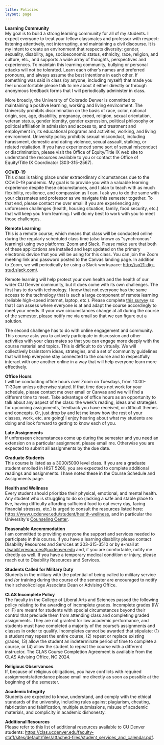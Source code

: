```yaml
---
title: Policies
layout: page
--- 
```


**Learning Community**<br>
My goal is to build a strong learning community for all of my students. I expect everyone to treat your fellow classmates and professor with respect: listening attentively, not interrupting, and maintaining a civil discourse. It is my intent to create an environment that respects diversity: gender, sexuality, disability, age, socioeconomic status, ethnicity, race, religion, and culture, etc., and
supports a wide array of thoughts, perspectives and experiences. To maintain this learning community, bullying or personal attacks will not be tolerated. Learn each other’s names and preferred pronouns, and always assume the best intentions in each other. If something was said in class (by anyone, including myself) that made you feel uncomfortable please talk to me about it either directly or through anonymous feedback forms that I will periodically administer in class.

More broadly, the University of Colorado Denver is committed to maintaining a positive learning, working and living environment. The University prohibits discrimination on the basis of race, color, national origin, sex, age, disability, pregnancy, creed, religion, sexual orientation, veteran status, gender identity, gender expression, political philosophy or political affiliation in admission and access to, and treatment and employment in, its educational programs and activities, working, and living environment. University policy prohibits sexual misconduct, including harassment, domestic and dating violence, sexual assault, stalking, or related retaliation. If you have experienced some sort of sexual misconduct or discrimination, please visit the Office of Equity/Title IX web site to understand the resources available to you or contact the Office of Equity/Title IX Coordinator (303-315-2567).

**COVID-19**<br>
This class is taking place under extraordinary circumstances due to the COVID-19 pandemic. My goal is to provide you with a valuable learning experience despite these circumstances, and I plan to teach with as much flexibility, resilience, and compassion as I can. I ask you to do the same with your classmates and professor as we navigate this semester together. To that end, please contact me over email if you are experiencing any unforeseen challenges (health, housing situation, family, food security, etc.) that will keep you from learning. I will do my best to work with you to meet those challenges. 

**Remote Learning**<br>
This is a remote course, which means that class will be conducted online during the regularly scheduled class time (also known as "synchronous" learning) using two platforms: Zoom and Slack. Please make sure that both of these applications are installed and kept updated on the primary electronic device that you will be using for this class. You can join the Zoom meeting link and password posted to the Canvas landing page. In addition to Zoom, we will periodically be using a Slack workspace: <http://sp21-dig-stud.slack.com/>. 

Remote learning will help protect your own health and the health of our wider CU Denver community, but it does come with its own challenges. The first has to do with technology. I know that not everyone has the same access to the technology that is such a large component of remote learning (reliable high-speed internet, laptop, etc.). Please complete [this survey](comingsoon) so that I can assess where everyone is at and adapt the course accordingly to meet your needs. If your own circumstances change at all during the course of the semester, please notify me via email so that we can figure out a solution. 

The second challenge has to do with online engagement and community. This course asks you to actively participate in discussion and other activities with your classmates so that you can engage more deeply with the course material and topics. This is difficult to do virtually. We will collectively brainstorm ideas, strategies, and a set of community guidelines that will help everyone stay connected to the course and to respectfully interact with one another online in a way that will help everyone learn more effectively.

**Office Hours**<br>
I will be conducting office hours over Zoom on Tuesdays, from 10:00-11:30am unless otherwise stated. If that time does not work for your schedule, please contact me over email or Canvas and we will find a different time to meet. Take advantage of office hours as an opportunity to talk about any aspect of the class: the week’s reading, ideas and strategies for upcoming assignments, feedback you have received, or difficult themes and concepts. Or, just drop by and let me know how the rest of your classes, work, etc. are going! I enjoy hearing about what my students are doing and look forward to getting to know each of you.

**Late Assignments**<br>
If unforeseen circumstances come up during the semester and you need an extension on a particular assignment, please email me. Otherwise you are expected to submit all assignments by the due date.

**Graduate Students**<br>
This course is listed as a 3000/5000 level class. If you are a graduate student enrolled in HIST 5260, you are expected to complete additional readings and assignments. I have noted these in the Course Schedule and Assignments page. 

**Health and Wellness**<br>
Every student should prioritize their physical, emotional, and mental health. Any student who is struggling to do so (lacking a safe and stable place to live, having difficulty affording sufficient food to eat every day, facing financial stresses, etc.) is urged to consult the resources listed here: <https://www.ucdenver.edu/student/health-wellness>, and in particular the University's [Counseling Center](https://www.ucdenver.edu/counseling-center). 

**Reasonable Accommodation**<br>
I am committed to providing everyone the support and services needed to participate in this course. If you have a learning disability please contact Disability Resources and Services at 303-315-3510 or by e-mail at <disabilityresources@ucdenver.edu> and, if you are comfortable, notify me directly as well. If you have a temporary medical condition or injury, please reach out to Disability Resources and Services.

**Students Called for Military Duty**<br>
Students in the military with the potential of being called to military service and /or training during the course of the semester are encouraged to notify their school/college Associate Dean or Advising Office.

**CLAS Incomplete Policy**<br>
The faculty in the College of Liberal Arts and Sciences passed the following policy relating to the awarding of incomplete grades.  Incomplete grades (IW or IF) are meant for students with special circumstances beyond their control that preclude them from attending class and completing graded assignments. They are not granted for low academic performance, and students must have completed a majority of the course’s assignments and classes in order to qualify. Incompletes cannot be awarded that stipulate: (1) a student may repeat the entire course, (2) repeat or replace existing grades, (3) allow the student an indeterminate period of time to complete a course, or (4) allow the student to repeat the course with a different instructor. The CLAS Course Completion Agreement is available from the CLAS Advising Office, NC 2024.
 
**Religious Observances**<br>
If, because of religious obligations, you have conflicts with required assignments/attendance please email me directly as soon as possible at the beginning of the semester. 

**Academic Integrity**<br>
Students are expected to know, understand, and comply with the ethical standards of the university, including rules against plagiarism, cheating, fabrication and falsification, multiple submissions, misuse of academic materials, and complicity in academic dishonesty. 

**Additional Resources**<br>
Please refer to this list of additional resources available to CU Denver students: <https://clas.ucdenver.edu/faculty-staff/sites/default/files/attached-files/student_services_and_calendar.pdf>.
